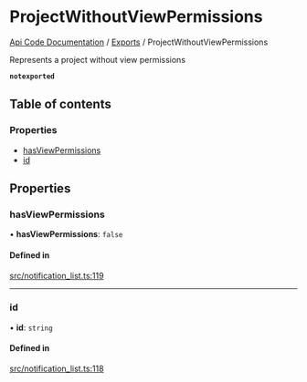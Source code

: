 # ProjectWithoutViewPermissions
 
[Api Code Documentation](../README.md) / [Exports](../modules.md) / ProjectWithoutViewPermissions

Represents a project without view permissions

**`notexported`**

## Table of contents

### Properties

- [hasViewPermissions](ProjectWithoutViewPermissions.md#hasviewpermissions)
- [id](ProjectWithoutViewPermissions.md#id)

## Properties

### hasViewPermissions

• **hasViewPermissions**: ``false``

#### Defined in

[src/notification_list.ts:119](https://github.com/openkfw/TruBudget/blob/f6ee764/api/src/notification_list.ts#L119)

___

### id

• **id**: `string`

#### Defined in

[src/notification_list.ts:118](https://github.com/openkfw/TruBudget/blob/f6ee764/api/src/notification_list.ts#L118)
